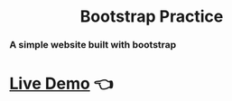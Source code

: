 
<h1 align="center">Bootstrap Practice</h1>

<h3>A simple website built with bootstrap </h3>

# [Live Demo](https://rawan-kh.github.io/Motoon-Frontend/tree/main/Project1/) 👈 
